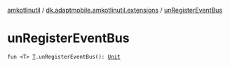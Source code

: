 [amkotlinutil](../index.md) / [dk.adaptmobile.amkotlinutil.extensions](index.md) / [unRegisterEventBus](un-register-event-bus.md)

# unRegisterEventBus

`fun <T> `[`T`](un-register-event-bus.md#T)`.unRegisterEventBus(): `[`Unit`](https://kotlinlang.org/api/latest/jvm/stdlib/kotlin/-unit/index.html)